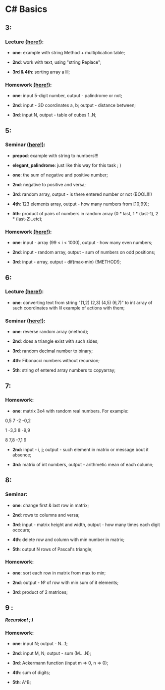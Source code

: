 # C# Basics

## 3:
### Lecture [(here!)](https://github.com/VikkMoor/CSharpBasics/tree/main/3/lecture%203):
* **one**: example with string Method + multiplication table;

* **2nd**: work with text, using "string Replace";

* **3rd & 4th**: sorting array a lil;
### Homework [(here!)](https://github.com/VikkMoor/CSharpBasics/tree/main/3/homework):
* **one**: input 5-digit number, output - palindrome or not;

* **2nd**: input - 3D coordinates a, b; output - distance between;

* **3rd**: input N, output - table of cubes 1..N;


## 5:
### Seminar [(here!)](https://github.com/VikkMoor/CSharpBasics/tree/main/5/seminar):
* **prepod**: example with string to numbers!!!

* **elegant_palindrome**: just like this way for this task ; )

* **one**: the sum of negative and positive number;

* **2nd**: negative to positive and versa;

* **3rd**: random array, output - is there entered number or not (BOOL!!!)

* **4th**: 123 elements array, output - how many numbers from [10;99];

* **5th**: product of pairs of numbers in random array (0 * last, 1 * (last-1), 2 * (last-2)..etc);
### Homework [(here!)](https://github.com/VikkMoor/CSharpBasics/tree/main/5/homework):
* **one**: input - array (99 < i < 1000), output - how many even numbers;
 
* **2nd**: input - random array, output - sum of numbers on odd positions;

* **3rd**: input - array, output - dif(max-min) (!METHOD!);


## 6:
### Lecture [(here!)](https://github.com/VikkMoor/CSharpBasics/tree/main/6/lecture%206):
* **one**: converting text from string "(1,2) (2,3) (4,5) (6,7)" to int array of such coordinates with lil example of actions with them;
### Seminar [(here!)](https://github.com/VikkMoor/CSharpBasics/tree/main/6/seminar%206):
* **one**: reverse random array (method);

* **2nd**: does a triangle exist with such sides;

* **3rd**: random decimal number to binary;

* **4th**: Fibonacci numbers without recursion;

* **5th**: string of entered array numbers to copyarray;


## 7:
### Homework:
* **one**: matrix 3x4 with random real numbers. For example:

0,5 7 -2 -0,2

1 -3,3 8 -9,9

8 7,8 -7,1 9

* **2nd:** input - i, j; output - such element in matrix or message bout it absence;

* **3rd:** matrix of int numbers, output - arithmetic mean of each column;


## 8:
### Seminar:
* **one**: change first & last row in matrix;

* **2nd**: rows to columns and versa;

* **3rd**: input - matrix height and width, output - how many times each digit occcurs;

* **4th**: delete row and column with min number in matrix;

* **5th**: output N rows of Pascal's triangle;
### Homework:
* **one**: sort each row in matrix from max to min;

* **2nd**: output - № of row with min sum of it elements;

* **3rd**: product of 2 matrices;


## 9 :
***Recursion! ; )***
### Homework:
* **one**: input N; output - N...1;

* **2nd**: input M, N; output - sum (M....N);

* **3rd**: Ackermann function (input m => 0, n => 0);

* **4th**: sum of digits;

* **5th**: A^B;



























